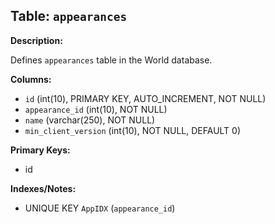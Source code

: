 ## Table: `appearances`

**Description:**

Defines `appearances` table in the World database.

**Columns:**
- `id` (int(10), PRIMARY KEY, AUTO_INCREMENT, NOT NULL)
- `appearance_id` (int(10), NOT NULL)
- `name` (varchar(250), NOT NULL)
- `min_client_version` (int(10), NOT NULL, DEFAULT 0)

**Primary Keys:**
- id

**Indexes/Notes:**
- UNIQUE KEY `AppIDX` (`appearance_id`)